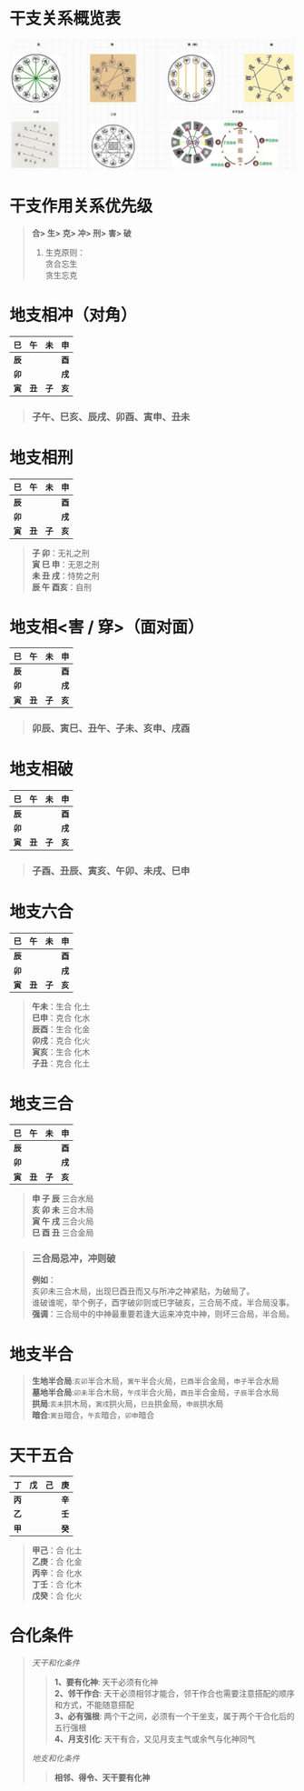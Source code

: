# 干支关系概览表
![干支生克.png](..%2Fpictures%2F%E5%B9%B2%E6%94%AF%E7%94%9F%E5%85%8B.png)

# 干支作用关系优先级
> **合> 生> 克> 冲> 刑> 害> 破**  
> 1. 生克原则：  
> 贪合忘生  
> 贪生忘克  

# 地支相冲（对角）
| **巳**  |  **午**  |  **未**  |  **申**  |
|:------:|:-------:|:-------:|:-------:|
| **辰**  |         |         |  **酉**  |
| **卯**  |         |         |  **戌**  |
| **寅**  |  **丑**  |  **子**  |  **亥**  |

> ### 子午、巳亥、辰戌、卯酉、寅申、丑未

# 地支相刑
| **巳**  |  **午**  |  **未**  |  **申**  |
|:------:|:-------:|:-------:|:-------:|
| **辰**  |         |         |  **酉**  |
| **卯**  |         |         |  **戌**  |
| **寅**  |  **丑**  |  **子**  |  **亥**  |
> **子 卯**：无礼之刑  
> **寅 巳 申**：无恩之刑  
> **未 丑 戌**：恃势之刑  
> **辰 午 酉亥**：自刑  
> 

# 地支相<害 / 穿>（面对面）
| **巳**  |  **午**  |  **未**  |  **申**  |
|:------:|:-------:|:-------:|:-------:|
| **辰**  |         |         |  **酉**  |
| **卯**  |         |         |  **戌**  |
| **寅**  |  **丑**  |  **子**  |  **亥**  |
> ### 卯辰、寅巳、丑午、子未、亥申、戌酉

# 地支相破
| **巳**  |  **午**  |  **未**  |  **申**  |
|:------:|:-------:|:-------:|:-------:|
| **辰**  |         |         |  **酉**  |
| **卯**  |         |         |  **戌**  |
| **寅**  |  **丑**  |  **子**  |  **亥**  |
> ### 子酉、丑辰、寅亥、午卯、未戌、巳申

# 地支六合
| **巳**  |  **午**  |  **未**  |  **申**  |
|:------:|:-------:|:-------:|:-------:|
| **辰**  |         |         |  **酉**  |
| **卯**  |         |         |  **戌**  |
| **寅**  |  **丑**  |  **子**  |  **亥**  |
> **午未**：生合 化土  
> **巳申**：克合 化水  
> **辰酉**：生合 化金  
> **卯戌**：克合 化火  
> **寅亥**：生合 化木  
> **子丑**：克合 化土  
> 

# 地支三合
| **巳**  |  **午**  |  **未**  |  **申**  |
|:------:|:-------:|:-------:|:-------:|
| **辰**  |         |         |  **酉**  |
| **卯**  |         |         |  **戌**  |
| **寅**  |  **丑**  |  **子**  |  **亥**  |
> **申 子 辰** 三合水局  
> **亥 卯 未** 三合木局  
> **寅 午 戌** 三合火局  
> **巳 酉 丑** 三合金局  

> ### 三合局忌冲，冲则破
> **例如**：  
> 亥卯未三合木局，出现巳酉丑而又与所冲之神紧贴，为破局了。  
> 谁破谁呢，举个例子，酉字破卯则或巳字破亥，三合局不成，半合局没事。  
> **强调**：三合局中的中神最重要若逢大运来冲克中神，则坏三合局，半合局。
> 

# 地支半合
> **生地半合局**:`亥卯`半合木局，`寅午`半合火局，`巳酉`半合金局，`申子`半合水局  
> **墓地半合局**:`卯未`半合木局，`午戌`半合火局，`酉丑`半合金局，`子辰`半合水局  
> **拱局**:`亥未`拱木局，`寅戌`拱火局，`巳丑`拱金局，`申辰`拱水局  
> **暗合**:`寅丑`暗合，`午亥`暗合，`卯申`暗合

# 天干五合
| **丁** | **戊** | **己** | **庚** |
|:-----:|:-----:|:-----:|:-----:|
| **丙** |       |       | **辛** |
| **乙** |       |       | **壬** |
| **甲** |       |       | **癸** |

> **甲己**：合 化土  
> **乙庚**：合 化金  
> **丙辛**：合 化水  
> **丁壬**：合 化木  
> **戊癸**：合 化火  

# 合化条件
> *天干和化条件*
>> **1、要有化神**: 天干必须有化神  
>> **2、邻干作合**: 天干必须相邻才能合，邻干作合也需要注意搭配的顺序和方式，不能随意搭配  
>> **3、必有强根**: 两个干之间，必须有一个干坐支，属于两个干合化后的五行强根  
>> **4、月支引化**: 天干有合，又见月支主气或余气与化神同气  
> 
> *地支和化条件*
>> **相邻、得令、天干要有化神**

